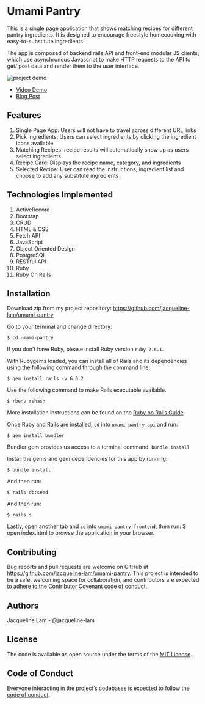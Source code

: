 # Umami Pantry
This is a single page application that shows matching recipes for different pantry ingredients. It is designed to encourage freestyle homecooking with easy-to-substitute ingredients.

The app is composed of backend rails API and front-end modular JS clients, which use asynchronous Javascript to make HTTP requests to the API to get/ post data and render them to the user interface.

![project demo](./umami-pantry-frontend/images/umami-pantry.gif)
* [Video Demo](https://youtu.be/xL5mj8t-rMM)
* [Blog Post](https://dev.to/jacquelinelam/building-a-single-page-cooking-app-for-covid-19-lockdown-28ke)

## Features
1. Single Page App: Users will not have to travel across different URL links
2. Pick Ingredients: Users can select ingredients by clicking the ingredient icons available
3. Matching Recipes: recipe results will automatically show up as users select ingredients
4. Recipe Card: Displays the recipe name, category, and ingredients
5. Selected Recipe: User can read the instructions, ingredient list and choose to add any substitute ingredients


## Technologies Implemented
1. ActiveRecord
2. Bootsrap
3. CRUD
4. HTML & CSS
5. Fetch API
6. JavaScript
7. Object Oriented Design
8. PostgreSQL
9. RESTful API
10. Ruby
11. Ruby On Rails

## Installation
Download zip from my project repository: https://github.com/jacqueline-lam/umami-pantry

Go to your terminal and change directory:

    $ cd umami-pantry

If you don't have Ruby, please install Ruby version `ruby 2.6.1`.

 With Rubygems loaded, you can install all of Rails and its dependencies using the following command through the command line:

    $ gem install rails -v 6.0.2

Use the following command to make Rails executable available.

    $ rbenv rehash

More installation instructions can be found on the [Ruby on Rails Guide](https://guides.rubyonrails.org/v5.0/getting_started.html#installing-rails)

Once Ruby and Rails are installed, `cd` into `umami-pantry-api` and run:

    $ gem install bundler


Bundler gem provides us access to a terminal command: `bundle install`

Install the gems and gem dependencies for this app by running:

    $ bundle install

And then run:

    $ rails db:seed

And then run:

    $ rails s

Lastly, open another tab and `cd` into `umami-pantry-frontend`, then run:
    $ open index.html
to browse the application in your browser.

## Contributing
Bug reports and pull requests are welcome on GitHub at https://github.com/jacqueline-lam/umami-pantry. This project is intended to be a safe, welcoming space for collaboration, and contributors are expected to adhere to the [Contributor Covenant](http://contributor-covenant.org) code of conduct.

## Authors
Jacqueline Lam - @jacqueline-lam

## License

The code is available as open source under the terms of the [MIT License](https://opensource.org/licenses/MIT).

## Code of Conduct

Everyone interacting in the project’s codebases is expected to follow the [code of conduct](https://github.com/jacqueline-lam/bolderer_sinatra_app/blob/master/CODE_OF_CONDUCT.md).
